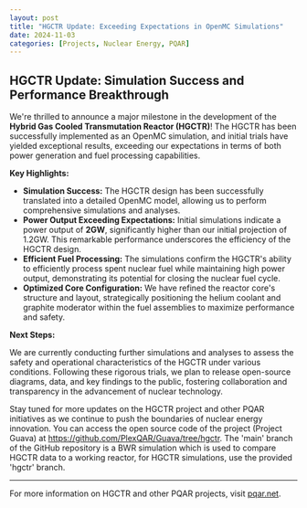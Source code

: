 ```yaml
---
layout: post
title: "HGCTR Update: Exceeding Expectations in OpenMC Simulations"
date: 2024-11-03
categories: [Projects, Nuclear Energy, PQAR]
---
```


## HGCTR Update: Simulation Success and Performance Breakthrough

We're thrilled to announce a major milestone in the development of the **Hybrid Gas Cooled Transmutation Reactor (HGCTR)**!  The HGCTR has been successfully implemented as an OpenMC simulation, and initial trials have yielded exceptional results, exceeding our expectations in terms of both power generation and fuel processing capabilities.

**Key Highlights:**

* **Simulation Success:** The HGCTR design has been successfully translated into a detailed OpenMC model, allowing us to perform comprehensive simulations and analyses.
* **Power Output Exceeding Expectations:**  Initial simulations indicate a power output of **2GW**, significantly higher than our initial projection of 1.2GW. This remarkable performance underscores the efficiency of the HGCTR design.
* **Efficient Fuel Processing:** The simulations confirm the HGCTR's ability to efficiently process spent nuclear fuel while maintaining high power output, demonstrating its potential for closing the nuclear fuel cycle.
* **Optimized Core Configuration:** We have refined the reactor core's structure and layout, strategically positioning the helium coolant and graphite moderator within the fuel assemblies to maximize performance and safety.

**Next Steps:**

We are currently conducting further simulations and analyses to assess the safety and operational characteristics of the HGCTR under various conditions.  Following these rigorous trials, we plan to release open-source diagrams, data, and key findings to the public, fostering collaboration and transparency in the advancement of nuclear technology.

Stay tuned for more updates on the HGCTR project and other PQAR initiatives as we continue to push the boundaries of nuclear energy innovation. You can access the open source code of the project (Project Guava) at https://github.com/PlexQAR/Guava/tree/hgctr. The 'main' branch of the GitHub repository is a BWR simulation which is used to compare HGCTR data to a working reactor, for HGCTR simulations, use the provided 'hgctr' branch.

---

For more information on HGCTR and other PQAR projects, visit [pqar.net](https://pqar.net).
